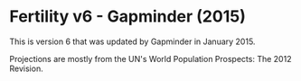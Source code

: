 # Fertility v6 - Gapminder (2015)

This is version 6 that was updated by Gapminder in January 2015.

Projections are mostly from the UN's World Population Prospects: The 2012 Revision.

